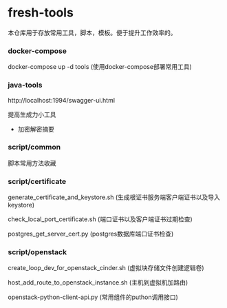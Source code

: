 # fresh-tools

本仓库用于存放常用工具，脚本，模板。便于提升工作效率的。

### docker-compose

docker-compose up -d tools (使用docker-compose部署常用工具)

### java-tools

http://localhost:1994/swagger-ui.html

提高生成力小工具

- 加密解密摘要

### script/common

脚本常用方法收藏

### script/certificate

generate_certificate_and_keystore.sh (生成根证书服务端客户端证书以及导入keystore)

check_local_port_certificate.sh	(端口证书以及客户端证书过期检查)

postgres_get_server_cert.py	(postgres数据库端口证书检查)

### script/openstack

create_loop_dev_for_openstack_cinder.sh	(虚拟块存储文件创建逻辑卷)

host_add_route_to_openstack_instance.sh	(主机到虚拟机加路由)

openstack-python-client-api.py (常用组件的puthon调用接口)

